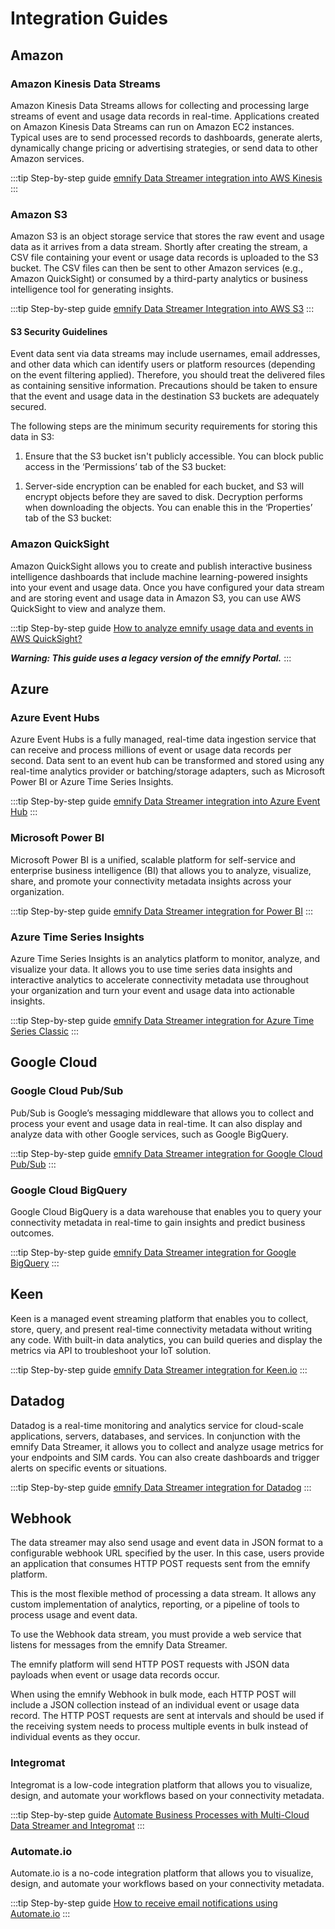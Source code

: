 # Integration Guides

## Amazon

### Amazon Kinesis Data Streams

Amazon Kinesis Data Streams allows for collecting and processing large streams of event and usage data records in real-time. 
Applications created on Amazon Kinesis Data Streams can run on Amazon EC2 instances. 
Typical uses are to send processed records to dashboards, generate alerts, dynamically change pricing or advertising strategies, or send data to other Amazon services.

:::tip Step-by-step guide
[emnify Data Streamer integration into AWS Kinesis](https://www.emnify.com/integration-guides/emnify-datastreamer-integration-into-aws-kinesis)
:::

### Amazon S3

Amazon S3 is an object storage service that stores the raw event and usage data as it arrives from a data stream. 
Shortly after creating the stream, a CSV file containing your event or usage data records is uploaded to the S3 bucket. 
The CSV files can then be sent to other Amazon services (e.g., Amazon QuickSight) or consumed by a third-party analytics or business intelligence tool for generating insights.

:::tip Step-by-step guide
[emnify Data Streamer Integration into AWS S3](https://www.emnify.com/integration-guides/emnify-datastreamer-integration-into-aws-s3)
:::

#### S3 Security Guidelines

Event data sent via data streams may include usernames, email addresses, and other data which can identify users or platform resources (depending on the event filtering applied). 
Therefore, you should treat the delivered files as containing sensitive information. 
Precautions should be taken to ensure that the event and usage data in the destination S3 buckets are adequately secured.

The following steps are the minimum security requirements for storing this data in S3:

1. Ensure that the S3 bucket isn't publicly accessible. You can block public access in the ‘Permissions’ tab of the S3 bucket:
<!-- SCREENSHOT -->
1. Server-side encryption can be enabled for each bucket, and S3 will encrypt objects before they are saved to disk. 
Decryption performs when downloading the objects. 
You can enable this in the ‘Properties’ tab of the S3 bucket:
<!-- SCREENSHOT -->

<!-- TODO: Check for guide link -->

### Amazon QuickSight

Amazon QuickSight allows you to create and publish interactive business intelligence dashboards that include machine learning-powered insights into your event and usage data. 
Once you have configured your data stream and are storing event and usage data in Amazon S3, you can use AWS QuickSight to view and analyze them.

:::tip Step-by-step guide
[How to analyze emnify usage data and events in AWS QuickSight?](https://support.emnify.com/hc/en-us/articles/360010604820-How-to-analyze-EMnify-usage-data-and-events-in-AWS-Quicksight-)

**_Warning: This guide uses a legacy version of the emnify Portal._**
:::

## Azure

### Azure Event Hubs

Azure Event Hubs is a fully managed, real-time data ingestion service that can receive and process millions of event or usage data records per second. 
Data sent to an event hub can be transformed and stored using any real-time analytics provider or batching/storage adapters, such as Microsoft Power BI or Azure Time Series Insights.

:::tip Step-by-step guide
[emnify Data Streamer integration into Azure Event Hub](https://www.emnify.com/integration-guides/emnify-datastreamer-integration-into-azure-event-hub)
:::

### Microsoft Power BI

Microsoft Power BI is a unified, scalable platform for self-service and enterprise business intelligence (BI) that allows you to analyze, visualize, share, and promote your connectivity metadata insights across your organization.

:::tip Step-by-step guide
[emnify Data Streamer integration for Power BI](https://www.emnify.com/integration-guides/emnify-datastreamer-integration-for-power-bi)
:::

### Azure Time Series Insights

Azure Time Series Insights is an analytics platform to monitor, analyze, and visualize your data. 
It allows you to use time series data insights and interactive analytics to accelerate connectivity metadata use throughout your organization and turn your event and usage data into actionable insights.

:::tip Step-by-step guide
[emnify Data Streamer integration for Azure Time Series Classic](https://www.emnify.com/integration-guides/emnify-datastreamer-integration-for-azure-time-series-classic)
:::

## Google Cloud

### Google Cloud Pub/Sub

Pub/Sub is Google’s messaging middleware that allows you to collect and process your event and usage data in real-time. 
It can also display and analyze data with other Google services, such as Google BigQuery.

:::tip Step-by-step guide
[emnify Data Streamer integration for Google Cloud Pub/Sub](https://www.emnify.com/integration-guides/datastreamer-integration-into-google-cloud-pubsub)
:::

### Google Cloud BigQuery

Google Cloud BigQuery is a data warehouse that enables you to query your connectivity metadata in real-time to gain insights and predict business outcomes.

:::tip Step-by-step guide
[emnify Data Streamer integration for Google BigQuery](https://www.emnify.com/integration-guides/datastreamer-integration-google-bigquery)
:::

## Keen

Keen is a managed event streaming platform that enables you to collect, store, query, and present real-time connectivity metadata without writing any code. 
With built-in data analytics, you can build queries and display the metrics via API to troubleshoot your IoT solution.

:::tip Step-by-step guide
[emnify Data Streamer integration for Keen.io](https://www.emnify.com/integration-guides/emnify-datastreamer-integration-for-keen-io)
:::

## Datadog

Datadog is a real-time monitoring and analytics service for cloud-scale applications, servers, databases, and services. 
In conjunction with the emnify Data Streamer, it allows you to collect and analyze usage metrics for your endpoints and SIM cards. 
You can also create dashboards and trigger alerts on specific events or situations.

:::tip Step-by-step guide
[emnify Data Streamer integration for Datadog](https://www.emnify.com/integration-guides/emnify-datastreamer-integration-for-datadog)
:::

## Webhook

The data streamer may also send usage and event data in JSON format to a configurable webhook URL specified by the user. 
In this case, users provide an application that consumes HTTP POST requests sent from the emnify platform.

This is the most flexible method of processing a data stream. It allows any custom implementation of analytics, reporting, or a pipeline of tools to process usage and event data.

To use the Webhook data stream, you must provide a web service that listens for messages from the emnify Data Streamer.

The emnify platform will send HTTP POST requests with JSON data payloads when event or usage data records occur.

When using the emnify Webhook in bulk mode, each HTTP POST will include a JSON collection instead of an individual event or usage data record. 
The HTTP POST requests are sent at intervals and should be used if the receiving system needs to process multiple events in bulk instead of individual events as they occur.

### Integromat

Integromat is a low-code integration platform that allows you to visualize, design, and automate your workflows based on your connectivity metadata.

:::tip Step-by-step guide
[Automate Business Processes with Multi-Cloud Data Streamer and Integromat](https://www.emnify.com/integration-guides/emnify-mcds-integromat-integration)
:::

### Automate.io

Automate.io is a no-code integration platform that allows you to visualize, design, and automate your workflows based on your connectivity metadata.

:::tip Step-by-step guide
[How to receive email notifications using Automate.io](https://www.emnify.com/integration-guides/how-to-receice-email-notifications-using-automate.io)
:::

